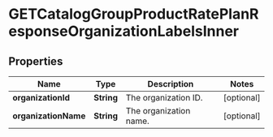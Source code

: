 

# GETCatalogGroupProductRatePlanResponseOrganizationLabelsInner


## Properties

| Name | Type | Description | Notes |
|------------ | ------------- | ------------- | -------------|
|**organizationId** | **String** | The organization ID.  |  [optional] |
|**organizationName** | **String** | The organization name.  |  [optional] |



